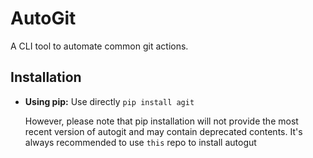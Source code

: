 # AutoGit
A CLI tool to automate common git actions.

## Installation
- **Using pip:**
    Use directly `pip install agit`

    However, please note that pip installation will not provide the most recent version of autogit and may contain deprecated contents. It's always recommended to use `this` repo to install autogut


